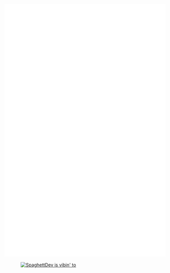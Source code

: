 [![Metrics](/github-metrics-wakatime.svg)][github]

&nbsp;&nbsp;&nbsp;&nbsp;&nbsp;&nbsp;&nbsp;&nbsp;&nbsp;&nbsp;&nbsp;&nbsp;&nbsp;[<img src="https://novatorem2-theta.vercel.app/api/spotify?background_color=0d1117&border_color=000000" alt="SpaghettDev is vibin' to" width="350"/>][spotify]

[spotify]: https://open.spotify.com/user/j3oy5wv4z28ppiirfc7nmw1pf
[github]: https://github.com/TheGamer456YT/TheGamer456YT

